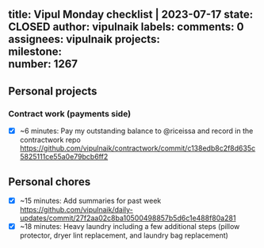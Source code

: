 title:	Vipul Monday checklist | 2023-07-17
state:	CLOSED
author:	vipulnaik
labels:	
comments:	0
assignees:	vipulnaik
projects:	
milestone:	
number:	1267
--
## Personal projects

### Contract work (payments side)

- [x] ~6 minutes: Pay my outstanding balance to @riceissa and record in the contractwork repo https://github.com/vipulnaik/contractwork/commit/c138edb8c2f8d635c5825111ce55a0e79bcb6ff2

## Personal chores

- [x] ~15 minutes: Add summaries for past week https://github.com/vipulnaik/daily-updates/commit/27f2aa02c8ba10500498857b5d6c1e488f80a281
- [x] ~18 minutes: Heavy laundry including a few additional steps (pillow protector, dryer lint replacement, and laundry bag replacement)
